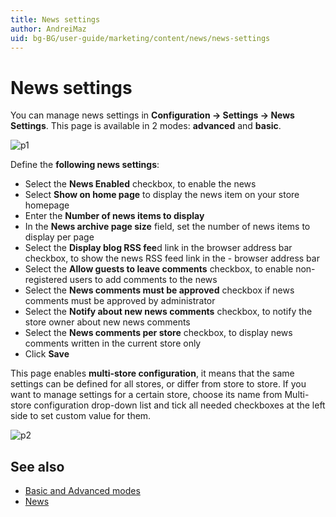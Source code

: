 ```yaml
---
title: News settings
author: AndreiMaz
uid: bg-BG/user-guide/marketing/content/news/news-settings
---
```


# News settings

You can manage news settings in **Configuration → Settings → News Settings**. This page is available in 2 modes: **advanced** and **basic**.

![p1](_static/news-settings/Setting-News1.png)

Define the **following news settings**:

- Select the **News Enabled** checkbox, to enable the news
- Select **Show on home page** to display the news item on your store homepage
- Enter the **Number of news items to display**
- In the **News archive page size** field, set the number of news items to display per page
- Select the **Display blog RSS fee**d link in the browser address bar checkbox, to show the news RSS feed link in the - browser address bar
- Select the **Allow guests to leave comments** checkbox, to enable non-registered users to add comments to the news
- Select the **News comments must be approved** checkbox if news comments must be approved by administrator
- Select the **Notify about new news comments** checkbox, to notify the store owner about new news comments
- Select the **News comments per store** checkbox, to display news comments written in the current store only
- Click **Save**

This page enables **multi-store configuration**, it means that the same settings can be defined for all stores, or differ from store to store. If you want to manage settings for a certain store, choose its name from Multi-store configuration drop-down list and tick all needed checkboxes at the left side to set custom value for them.

![p2](_static/news-settings/Setting-News%202.png)

## See also

- [Basic and Advanced modes](xref:bg-BG/user-guide/configuring/nopcommerce-interface)
- [News](xref:bg-BG/user-guide/marketing/content/news/index)
